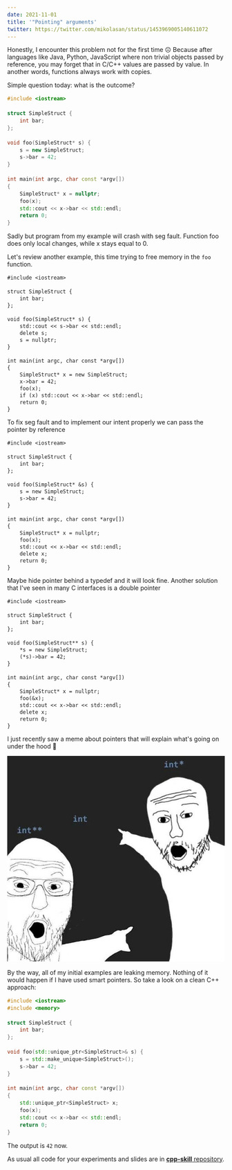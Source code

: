 ```yaml
---
date: 2021-11-01
title: '"Pointing" arguments'
twitter: https://twitter.com/mikolasan/status/1453969005140611072
---
```


Honestly, I encounter this problem not for the first time ☹️ Because after languages like Java, Python, JavaScript where non trivial objects passed by reference, you may forget that in C/C++ values are passed by value. In another words, functions always work with copies.

Simple question today: what is the outcome?

```cpp
#include <iostream>

struct SimpleStruct {
    int bar;
};

void foo(SimpleStruct* s) {
    s = new SimpleStruct;
    s->bar = 42;
}

int main(int argc, char const *argv[])
{
    SimpleStruct* x = nullptr;
    foo(x);
    std::cout << x->bar << std::endl;
    return 0;
}
```

Sadly but program from my example will crash with seg fault. Function foo does only local changes, while x stays equal to 0.

Let's review another example, this time trying to free memory in the `foo` function.

```cpp{8-10,16,18}
#include <iostream>

struct SimpleStruct {
    int bar;
};

void foo(SimpleStruct* s) {
    std::cout << s->bar << std::endl;
    delete s;
    s = nullptr;
}

int main(int argc, char const *argv[])
{
    SimpleStruct* x = new SimpleStruct;
    x->bar = 42;
    foo(x);
    if (x) std::cout << x->bar << std::endl;
    return 0;
}
```

To fix seg fault and to implement our intent properly we can pass the pointer by reference


```cpp{7,17}
#include <iostream>

struct SimpleStruct {
    int bar;
};

void foo(SimpleStruct* &s) {
    s = new SimpleStruct;
    s->bar = 42;
}

int main(int argc, char const *argv[])
{
    SimpleStruct* x = nullptr;
    foo(x);
    std::cout << x->bar << std::endl;
    delete x;
    return 0;
}
```

Maybe hide pointer behind a typedef and it will look fine. Another solution that I've seen in many C interfaces is a double pointer

```cpp{7-9,15}
#include <iostream>

struct SimpleStruct {
    int bar;
};

void foo(SimpleStruct** s) {
    *s = new SimpleStruct;
    (*s)->bar = 42;
}

int main(int argc, char const *argv[])
{
    SimpleStruct* x = nullptr;
    foo(&x);
    std::cout << x->bar << std::endl;
    delete x;
    return 0;
}
```

I just recently saw a meme about pointers that will explain what's going on under the hood 🤣

![pointing to int](./pointing-to-int.jpg)

By the way, all of my initial examples are leaking memory. Nothing of it would happen if I have used smart pointers. So take a look on a clean C++ approach:

```cpp
#include <iostream>
#include <memory>

struct SimpleStruct {
    int bar;
};

void foo(std::unique_ptr<SimpleStruct>& s) {
    s = std::make_unique<SimpleStruct>();
    s->bar = 42;
}

int main(int argc, char const *argv[])
{
    std::unique_ptr<SimpleStruct> x;
    foo(x);
    std::cout << x->bar << std::endl;
    return 0;
}
```

The output is `42` now.

As usual all code for your experiments and slides are in [**cpp-skill** repository](https://github.com/mikolasan/cpp-skill/tree/master/pointing_arguments).